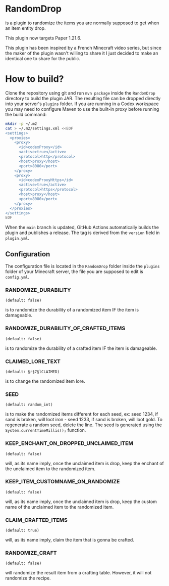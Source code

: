 # RandomDrop
is a plugin to randomize the items you are normally supposed to get when an item entity drop.

This plugin now targets Paper 1.21.6.

This plugin has been inspired by a French Minecraft video series, but since the maker of the plugin wasn't willing to share it I just decided to make an identical one to share for the public.

# How to build?
Clone the repository using git and run `mvn package` inside the `RandomDrop` directory to build the plugin JAR. The resulting file can be dropped directly into your server's `plugins` folder.
If you are running in a Codex workspace you may need to configure Maven to use
the built-in proxy before running the build command:

```sh
mkdir -p ~/.m2
cat > ~/.m2/settings.xml <<EOF
<settings>
  <proxies>
    <proxy>
      <id>codexProxy</id>
      <active>true</active>
      <protocol>http</protocol>
      <host>proxy</host>
      <port>8080</port>
    </proxy>
    <proxy>
      <id>codexProxyHttps</id>
      <active>true</active>
      <protocol>https</protocol>
      <host>proxy</host>
      <port>8080</port>
    </proxy>
  </proxies>
</settings>
EOF
```
When the `main` branch is updated, GitHub Actions automatically builds the plugin and publishes a release. The tag is derived from the `version` field in `plugin.yml`.

## Configuration
The configuration file is located in the `RandomDrop` folder inside the `plugins` folder of your Minecraft server, the file you are supposed to edit is `config.yml`.

### RANDOMIZE_DURABILITY
    (default: false)
is to randomize the durability of a randomized item IF the item is damageable.

### RANDOMIZE_DURABILITY_OF_CRAFTED_ITEMS
    (default: false)
is to randomize the durability of a crafted item IF the item is damageable.

### CLAIMED_LORE_TEXT
    (default: §r§7§lCLAIMED)
is to change the randomized item lore.

### SEED
    (default: random_int)
is to make the randomized items different for each seed, ex: seed 1234, if sand is broken, will loot iron - seed 1233, if sand is broken, will loot gold. To regenerate a random seed, delete the line. The seed is generated using the `System.currentTimeMillis();` function.

### KEEP_ENCHANT_ON_DROPPED_UNCLAIMED_ITEM
    (default: false)
will, as its name imply, once the unclaimed item is drop, keep the enchant of the unclaimed item to the randomized item.

### KEEP_ITEM_CUSTOMNAME_ON_RANDOMIZE
    (default: false)
will, as its name imply, once the unclaimed item is drop, keep the custom name of the unclaimed item to the randomized item.

### CLAIM_CRAFTED_ITEMS
    (default: true)
will, as its name imply, claim the item that is gonna be crafted.

### RANDOMIZE_CRAFT
    (default: false)
will randomize the result item from a crafting table. However, it will not randomize the recipe.
